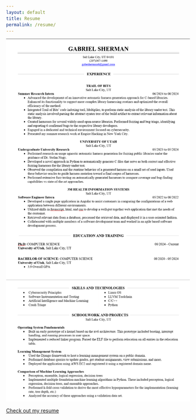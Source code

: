 ```yaml
---
layout: default
title: Resume
permalink: /resume/
---
```

![](/resume_p1.png)
![](/resume_p2.png)


[Check out my resume](Gabriel_Sherman_Resume.docx)
